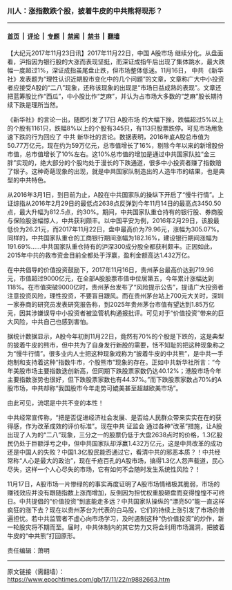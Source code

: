 ### 川人：涨指数跌个股，披着牛皮的中共熊将现形？

---

#### [首页](../../../..?n9882663) &nbsp;|&nbsp; [评论](../../../../../epoch-comment?n9882663) &nbsp;|&nbsp; [专题](../../../../../epoch-special?n9882663) &nbsp;|&nbsp; [禁闻](../../../../../epoch-news?n9882663) &nbsp;|&nbsp; [禁书](../../../../../books?n9882663) &nbsp;|&nbsp; [翻墙](https://github.com/gfw-breaker/nogfw/blob/master/README.md?n9882663)


<div class="post_content" id="artbody" itemprop="articleBody">
 <!-- article content begin -->
 <p>
  【大纪元2017年11月23日讯】2017年11月22日，中国
  <ok href="https://www.epochtimes.com/gb/tag/a%E8%82%A1%E5%B8%82%E5%9C%BA.html">
   A股市场
  </ok>
  继续分化。从盘面看，沪指因为银行股的大涨而表现坚挺，而深证成指午后出现了集体跳水，最大跌幅一度超过1%，深证成指虽尾盘止跌，但市场整体低迷。11月16日，
  <ok href="https://www.epochtimes.com/gb/tag/%E4%B8%AD%E5%85%B1.html">
   中共
  </ok>
  《新华社》发表题为“理性认识近期股市变化中的几个问题”的文章，文章称广大中小投资者应接受A股的“二八”现象，还称该现象的出现是“市场日益成熟的表现”。文章还把蓝筹股比作“西瓜”，中小股比作“芝麻”，并认为占市场大多数的“芝麻”股长期持续下跌是理所当然。
 </p>
 <p>
  《新华社》的言论一出，随即引发了17日
  <ok href="https://www.epochtimes.com/gb/tag/a%E8%82%A1%E5%B8%82%E5%9C%BA.html">
   A股市场
  </ok>
  的大幅下挫，跌幅超过5%以上的个股有1161只，跌幅8%以上的个股有345只，有113只股票跌停。可见市场用急速下跌的行为回应了
  <ok href="https://www.epochtimes.com/gb/tag/%E4%B8%AD%E5%85%B1.html">
   中共
  </ok>
  新华社的言论。数据表明，2016年底A股总市值为50.77万亿元，现在约为59万亿元，总市值增长了16%，剔除今年以来的新增股份市值，总市值增长了10%左右。这10%总市值的增加是通过中共国家队拉“金三胖”实现的，绝大部分的个股均处于漫长的下跌通道，很多中小投资者赚了指数赔了银子。这种奇葩现象的出现，就是中共国家队制造出的人造牛市的结果，也是典型的中共特色。
 </p>
 <p>
  从2016年3月1日，到目前为止，A股在中共国家队的操纵下开启了“慢牛行情”。上证综指从2016年2月29日的最低点2638点反弹到今年11月14日的最高点3450.50点，最大升幅为812.5点，约30%。期间，中共国家队重仓持有的银行股、券商股与保险股涨幅惊人，中共获利颇丰。以中国平安为例，2016年2月29日，该股最低价为26.21元，而2017年11月22日，盘中最高价为79.96元，涨幅为305.07%。同样的，中共国家队重仓的工商银行期间涨幅为182.16%，建设银行期间涨幅为191.69%……中共国家队重仓持有的沪深300成分股全都获利颇丰。正因如此，2015年中共的救市资金目前全都处于浮赢，盈利金额高达1.432万亿。
 </p>
 <p>
  在中共倡导的价值投资鼓励下，2017年11月16日，贵州茅台最高价达到719.96元，市值超过9000亿元，在全部A股股票市值中位居第五，今年累计涨幅达到118%。在市值突破9000亿时，贵州茅台发布了“风险提示公告”，提请广大投资者注意投资风险，理性投资，不要盲目跟风。而在贵州茅台站上700元大关时，深圳一家券商的研究员发表研究报告称，到2025年贵州茅台市值有望达到1.85万亿元，因其涉嫌误导中小投资者被监管机构通报批评。可见对于“价值投资”带来的巨大风险，中共自己也感到害怕。
 </p>
 <p>
  据统计数据显示，A股今年初到11月22日，竟然有70%的个股是下跌的，这是典型的披着牛皮的熊市，但中共为了自身发行新股的需要，恬不知耻的把这种现象称之为“慢牛行情”。很多业内人士把这种现象戏称为“披着牛皮的中共熊”，是中共一手炮制和支持着这种“指数牛市，个股熊市”现象的存在。正如中共新华社所言：“今年美股市场主要指数迭创新高，但同期下跌股票家数仍达40.12%；港股市场今年主要指数涨势也很好，但下跌股票家数也有44.37%。”而下跌股票家数占70%的A股市场，中共却称“我国股市今年走势可媲美甚至超越欧美市场”。
 </p>
 <p>
  由此可见，流氓是中共不变的本性！
 </p>
 <p>
  中共经常宣传称，“把是否促进经济社会发展、是否给人民群众带来实实在在的获得感，作为改革成效的评价标准”。现在中共
  <ok href="https://www.epochtimes.com/gb/tag/%E8%AF%81%E7%9B%91%E4%BC%9A.html">
   证监会
  </ok>
  通过各种“改革”措施，让A股出现了人为的“二八”现象，三分之一的股票仍低于大盘2638点时的价格，1.3亿股民仍处于巨额浮亏之中，但中共国家队却浮赢1.432万亿元，这是中共改革的成功还是中国人的失败？中国1.3亿股民能否通过它，看清中共的邪恶本质？！中共经常称“人心是最大的政治”，现在千疮百孔的A股市场，搞得1.3亿人怨声载道，民心尽失，这样一个人心尽失的市场，它有如何不会随时发生系统性风险？！
 </p>
 <p>
  11月17日，A股市场一片惨绿的的事实再度证明了A股市场情绪极其脆弱，市场的赚钱效应并没有跟随指数上涨而增加，反倒因为担忧权重股砸盘而变得惶惶不可终日。中共提倡的“价值投资”到底能走多远？中共国家队操纵的“漂亮50”能一直这样疯狂的涨下去？现在以贵州茅台为代表的白马股，它们的持续上涨引发了市场的普遍担忧。若中共监管者不虚心向市场学习，及时遏制这种“伪价值投资”的炒作，新一轮股灾将不期而至。届时，中共体制内的其它势力又将会利用市场漏洞，把披着牛皮的“中共熊”打回原形。
 </p>
 <p>
  责任编辑：萧明
 </p>
 <!-- article content end -->
 <div id="below_article_ad">
 </div>
</div>


---

原文链接（需翻墙）：https://www.epochtimes.com/gb/17/11/22/n9882663.htm